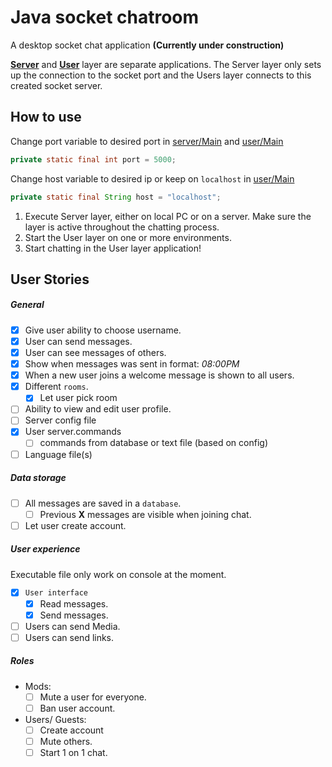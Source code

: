 # Java socket chatroom
A desktop socket chat application **(Currently under construction)**

**[Server](/server)** and **[User](/user)** layer are separate applications. The Server layer only sets up the connection to the socket port and the Users layer connects to this created socket server.

## How to use

Change port variable to desired port in [server/Main](/server/src/server/Main.java) and [user/Main](/user/src/user/Main.java) 
``` Java
private static final int port = 5000;
```

Change host variable to desired ip or keep on `localhost` in [user/Main](/user/src/user/Main.java)
``` Java
private static final String host = "localhost";
```

1. Execute Server layer, either on local PC or on a server. Make sure the layer is active throughout the chatting process.
2. Start the User layer on one or more environments.
3. Start chatting in the User layer application!


## User Stories
##### General
- [x] Give user ability to choose username.
- [x] User can send messages.
- [x] User can see messages of others.
- [x] Show when messages was sent in format: _08:00PM_
- [x] When a new user joins a welcome message is shown to all users.
- [x] Different `rooms`.
    - [x] Let user pick room
- [ ] Ability to view and edit user profile.
- [ ] Server config file
- [x] User server.commands
    - [ ] commands from database or text file (based on config)
- [ ] Language file(s)
 
##### Data storage
- [ ] All messages are saved in a `database`.
    - [ ] Previous **X** messages are visible when joining chat.
- [ ] Let user create account.
    
##### User experience
Executable file only work on console at the moment.
- [x] `User interface`
    - [x] Read messages.
    - [x] Send messages.
- [ ] Users can send Media.
- [ ] Users can send links.
    
##### Roles
- Mods:
    - [ ] Mute a user for everyone.
    - [ ] Ban user account.
- Users/ Guests:
    - [ ] Create account
    - [ ] Mute others.
    - [ ] Start 1 on 1 chat.
